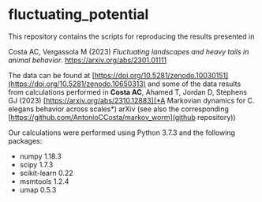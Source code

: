 # fluctuating_potential

This repository contains the scripts for reproducing the results presented in

Costa AC, Vergassola M (2023) *Fluctuating landscapes and heavy tails in animal behavior*. https://arxiv.org/abs/2301.01111

The data can be found at [https://doi.org/10.5281/zenodo.10030151](https://doi.org/10.5281/zenodo.10650313) and some of the data results from calculations performed in **Costa AC**, Ahamed T, Jordan D, Stephens GJ (2023) [https://arxiv.org/abs/2310.12883](*A Markovian dynamics for C. elegans behavior across scales*) arXiv (see also the corresponding  [https://github.com/AntonioCCosta/markov_worm](github repository))

Our calculations were performed using Python 3.7.3 and the following packages:

- numpy 1.18.3
- scipy 1.7.3
- scikit-learn 0.22
- msmtools 1.2.4
- umap 0.5.3
